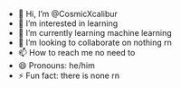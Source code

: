 - 👋 Hi, I’m @CosmicXcalibur
- 👀 I’m interested in learning
- 🌱 I’m currently learning machine learning
- 💞️ I’m looking to collaborate on nothing rn
- 📫 How to reach me no need to
- 😄 Pronouns: he/him
- ⚡ Fun fact: there is none rn

<!---
CosmicXcalibur/CosmicXcalibur is a ✨ special ✨ repository because its `README.md` (this file) appears on your GitHub profile.
You can click the Preview link to take a look at your changes.
--->
